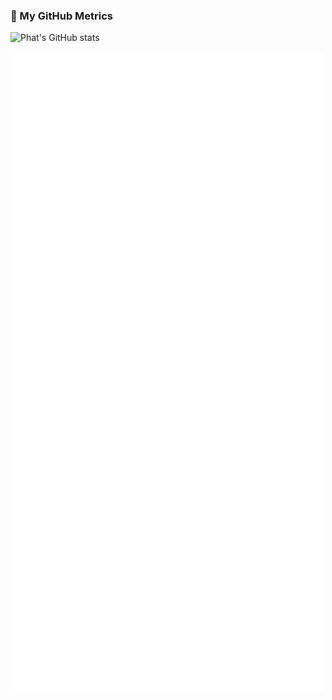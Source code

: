### 🧩 My GitHub Metrics
![Phat's GitHub stats](https://github-readme-stats-orcin-seven-45.vercel.app/api?username=tamioEcoligo&show_icons=true&hide=stars,issues&theme=highcontrast&include_all_commits=true&commits_year=2025)

![Metrics](./github-metrics.svg)

